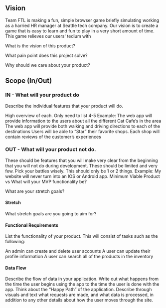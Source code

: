 ## Vision

Team FTL is making a fun, simple browser game briefly simulating working as a harried HR manager at Seattle tech company.  Our vision is to create a game that is easy to learn and fun to play in a very short amount of time.  This game relieves our users' tedium with

What is the vision of this product?

What pain point does this project solve?

Why should we care about your product?

## Scope (In/Out)

### IN - What will your product do

Describe the individual features that your product will do.

High overview of each. Only need to list 4-5
Example:
The web app will provide information to the users about all the different Cat Cafe’s in the area
The web app will provide both walking and driving directions to each of the destinations
Users will be able to “Star” their favorite shops.
Each shop will contain reviews of the customer’s experiences

### OUT - What will your product not do.

These should be features that you will make very clear from the beginning that you will not do during development. These should be limited and very few. Pick your battles wisely. This should only be 1 or 2 things. Example: My website will never turn into an IOS or Android app.
Minimum Viable Product vs
What will your MVP functionality be?

What are your stretch goals?

#### Stretch

What stretch goals are you going to aim for?

#### Functional Requirements

List the functionality of your product. This will consist of tasks such as the following:

An admin can create and delete user accounts
A user can update their profile information
A user can search all of the products in the inventory

#### Data Flow

Describe the flow of data in your application. Write out what happens from the time the user begins using the app to the time the user is done with the app. Think about the “Happy Path” of the application. Describe through visuals and text what requests are made, and what data is processed, in addition to any other details about how the user moves through the site.